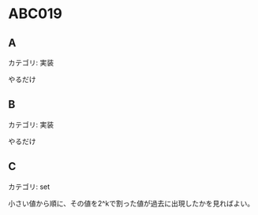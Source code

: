 # ABC019

## A
カテゴリ: 実装

やるだけ

## B
カテゴリ: 実装

やるだけ

## C
カテゴリ: set

小さい値から順に、その値を2^kで割った値が過去に出現したかを見ればよい。
